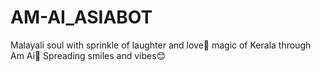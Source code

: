 # AM-AI_ASIABOT
Malayali soul with sprinkle of laughter and love💖 magic of Kerala through Am Ai📸  Spreading smiles and vibes😊
